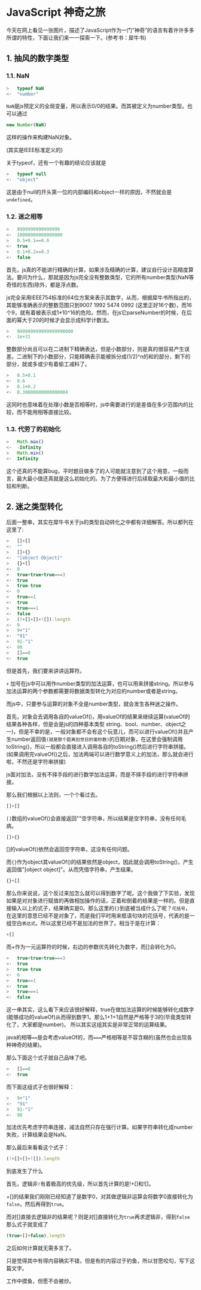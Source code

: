 # JavaScript 神奇之旅
今天在网上看见一张图片，描述了JavaScript作为一门“神奇”的语言有着许许多多所谓的特性，下面让我们来一一探索一下。(参考书：犀牛书)
## 1. 抽风的数字类型
### 1.1. NaN
```js
>   typeof NaN 
<·  "number" 
```
`NaN`是js预定义的全局变量，用以表示0/0的结果。而其被定义为number类型。也可以通过
```js
new Number(NaN)
```
这样的操作来构建NaN对象。

(其实是IEEE标准定义的)

关于typeof，还有一个有趣的结论应该就是
```js
>   typeof null
<·  "object" 
```
这是由于null的开头第一位的内部编码和object一样的原因，不然就会是`undefined`。
### 1.2. 迷之相等
```js
>   9999999999999999
<·  10000000000000000
>   0.5+0.1==0.6
<·  true
>   0.1+0.2==0.3
<·  false
```
首先，js真的不能进行精确的计算，如果涉及精确的计算，建议自行设计高精度算法。要问为什么，那就是因为js完全没有整数类型，它的所有number类型(NaN等奇怪的东西)除外，都是浮点数。

js完全采用IEEE754标准的64位方案来表示其数字，从而，根据犀牛书所指出的，其能够准确表示的整数范围只到9007 1992 5474 0992 (这里正好16个数)，而16个9，就有着被表示成1*10^16的危险。然而，在js它parseNumber的时候，在后面的幂大于20的时候才会显示成科学计数法。
```js
>   999999999999999990000
<·  1e+21
```
整数部分尚且可以在二进制下精确表达，但是小数部分，则是真的很容易产生误差。二进制下的小数部分，只能精确表示能被拆分成(1/2)^n的和的部分，剩下的部分，就或多或少有着偷工减料了。
```js
>   0.5+0.1
<·  0.6
>   0.1+0.2
<·  0.30000000000000004
```
这同时也意味着在处理小数是否相等时，js中需要进行的是差值在多少范围内的比较，而不能用相等直接比较。
### 1.3. 代劳了的初始化
```js
>   Math.max()
<·  -Infinity
>   Math.min()
<·  Infinity
```
这个还真的不能算bug，平时题目做多了的人可能就注意到了这个用意，一般而言，最大最小值还真就是这么初始化的。为了方便得进行后续取最大和最小值的比较和判断。

## 2. 迷之类型转化
后面一整串，其实在犀牛书关于js的类型自动转化之中都有详细解答。所以都列在这里了:
```js
>   []+[]
<·  ""
>   []+{}
<·  "[object Object]"
>   {}+[]
<·  0
>   true+true+true===3
<·  true
>   true-true
<·  0
>   true==1
<·  true
>   true===1
<·  false
>   (!+[]+[]+![]).length
<·  9
>   9+"1"
<·  "91"
>   91-"1"
<·  90
>   []==0
<·  true
```
但是首先，我们要来讲讲运算符。

`+` 加号在js中可以用作number类型的加法运算，也可以用来拼接string。所以参与加法运算的两个参数都需要将数据类型转化为对应的number或者是string。

而js中，只要参与运算的对象不全是number类型，就会发生各种迷之操作。

首先，对象会去调用各自的valueOf()，用valueOf的结果来继续运算(valueOf的结果各种各样，但是会是js的四种基本类型 string、bool、number、object之一)，但是不幸的是，一般对象都不会有这个玩意儿，而可以进行valueOf()并且产生number返回值`(就是那个距离创世日的毫秒数)`的日期对象，在这里会强制调用toString()，所以一般都会直接进入调用各自的toString()然后进行字符串拼接。(如果调用完valueOf()之后，加法两端可以进行数学意义上的加法，那么就会进行啦，不然还是字符串拼接)

js面对加法，没有不择手段的进行数学加法运算，而是不择手段的进行字符串拼接。

那么我们根据以上法则，一个个看过去。
```js
[]+[]
```
`[]`数组的valueOf()会直接返回""空字符串，所以结果是空字符串，没有任何毛病。
```js
[]+{}
```
[]的valueOf()依然会返回空字符串，这没有任何问题。

而`{}`作为object其valueOf()的结果依然是object，因此就会调用toString()，产生返回值"[object object]"。从而凭借字符串，产生结果。
```js
{}+[]
```
那么你来说说，这个反过来加怎么就可以得到数字了呢。这个我做了下实验，发现如果是对对象进行赋值的再做相加操作的话，正着和倒着的结果是一样的。但是直接输入以上的式子，结果确实是0。那么这里的`{}`到底被当成什么了呢？`花括号`，在这里的意思已经不是对象了，而是我们平时用来框语句块的花括号，代表的是一组空白`表达式`。所以这里已经不是加法的世界了。相当于是在计算：
```js
+[]
```
而+作为一元运算符的时候，右边的参数优先转化为数字，而[]会转化为0。
```js
>   true+true+true===3
<·  true
>   true-true
<·  0
>   true==1
<·  true
>   true===1
<·  false
```
这一串其实，这么看下来应该很好解释，true在做加法运算的时候能够转化成数字(能够成功的valueOf)从而得到数字1。那么1+1+1自然是严格等于3的(毕竟类型转化了，大家都是number)。
所以其实这组其实是非常正常的运算结果。

java的相等`==`是会考虑valueOf的，而`===`严格相等是不容含糊的(虽然也会出现各种神奇的结果)。

那么下面这个式子就自己品味了吧。
```js
>   []==0
<·  true
```
而下面这组式子也很好解释：
```js
>   9+"1"
<·  "91"
>   91-"1"
<·  90
```
加法优先考虑字符串连接，减法自然只存在强行计算。如果字符串转化成number失败，计算结果会是NaN。

那么最后来看看这个式子：
```js
(!+[]+[]+![]).length
```
到底发生了什么

首先，逻辑非`!`有着极高的优先级，所以首先计算的是!+[]和![]。

+[]的结果我们刚刚已经知道了是数字0，对其做逻辑非运算会将数字0直接转化为`false`，然后再得到`true`。

而对[]直接去逻辑非的结果呢？则是对[]直接转化为`true`再求逻辑非，得到`false`
那么式子就变成了
```js
(true+[]+false).length
```
之后如何计算就无需多言了。

只是觉得其中有得内容确实不错，但是有的内容过于钓鱼，所以甘愿咬勾，写下这篇文字。

工作中摸鱼，但愿不会被炒。